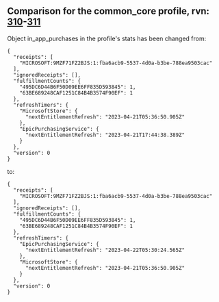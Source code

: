 ## Comparison for the common_core profile, rvn: [310](https://github.com/PRO100KatYT/FortniteProfileRevisions/tree/main/profiles/common_core/310%20common_core.json)-[311](https://github.com/PRO100KatYT/FortniteProfileRevisions/tree/main/profiles/common_core/311%20common_core.json)

Object in_app_purchases in the profile's stats has been changed from:

```
{
  "receipts": [
    "MICROSOFT:9MZF71FZ2BJS:1:fba6acb9-5537-4d0a-b3be-788ea9503cac"
  ],
  "ignoredReceipts": [],
  "fulfillmentCounts": {
    "495DC6D44B6F50D09EE6FF835D593845": 1,
    "63BE689248CAF1251C84B4B3574F90EF": 1
  },
  "refreshTimers": {
    "MicrosoftStore": {
      "nextEntitlementRefresh": "2023-04-21T05:36:50.905Z"
    },
    "EpicPurchasingService": {
      "nextEntitlementRefresh": "2023-04-21T17:44:38.389Z"
    }
  },
  "version": 0
}
```

to:

```
{
  "receipts": [
    "MICROSOFT:9MZF71FZ2BJS:1:fba6acb9-5537-4d0a-b3be-788ea9503cac"
  ],
  "ignoredReceipts": [],
  "fulfillmentCounts": {
    "495DC6D44B6F50D09EE6FF835D593845": 1,
    "63BE689248CAF1251C84B4B3574F90EF": 1
  },
  "refreshTimers": {
    "EpicPurchasingService": {
      "nextEntitlementRefresh": "2023-04-22T05:30:24.565Z"
    },
    "MicrosoftStore": {
      "nextEntitlementRefresh": "2023-04-21T05:36:50.905Z"
    }
  },
  "version": 0
}
```

<br><br>
